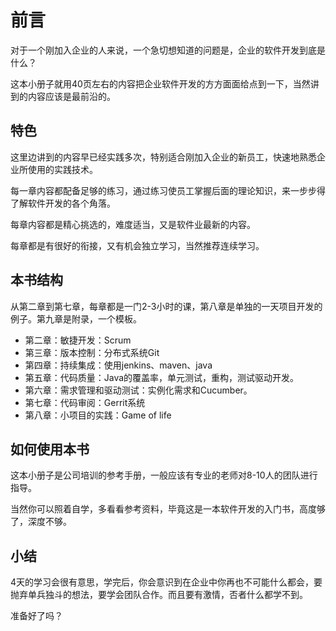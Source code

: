 # 前言 #

对于一个刚加入企业的人来说，一个急切想知道的问题是，企业的软件开发到底是什么？

这本小册子就用40页左右的内容把企业软件开发的方方面面给点到一下，当然讲到的内容应该是最前沿的。

## 特色 ##
这里边讲到的内容早已经实践多次，特别适合刚加入企业的新员工，快速地熟悉企业所使用的实践技术。

每一章内容都配备足够的练习，通过练习使员工掌握后面的理论知识，来一步步得了解软件开发的各个角落。

每章内容都是精心挑选的，难度适当，又是软件业最新的内容。

每章都是有很好的衔接，又有机会独立学习，当然推荐连续学习。

## 本书结构 ##
从第二章到第七章，每章都是一门2-3小时的课，第八章是单独的一天项目开发的例子。第九章是附录，一个模板。

  * 第二章：敏捷开发：Scrum
  * 第三章：版本控制：分布式系统Git
  * 第四章：持续集成：使用jenkins、maven、java
  * 第五章：代码质量：Java的覆盖率，单元测试，重构，测试驱动开发。
  * 第六章：需求管理和驱动测试：实例化需求和Cucumber。
  * 第七章：代码审阅：Gerrit系统
  * 第八章：小项目的实践：Game of life
  
## 如何使用本书 ##
这本小册子是公司培训的参考手册，一般应该有专业的老师对8-10人的团队进行指导。

当然你可以照着自学，多看看参考资料，毕竟这是一本软件开发的入门书，高度够了，深度不够。

## 小结 ##

4天的学习会很有意思，学完后，你会意识到在企业中你再也不可能什么都会，要抛弃单兵独斗的想法，要学会团队合作。而且要有激情，否者什么都学不到。

准备好了吗？

